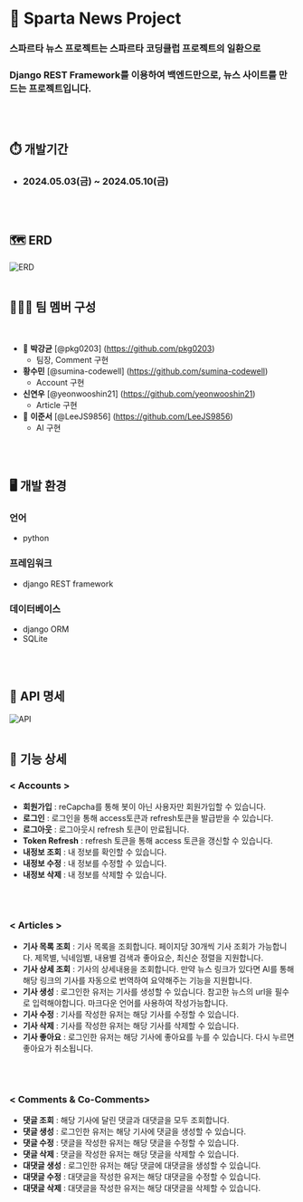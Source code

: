 # 🏫 Sparta News Project

### 스파르타 뉴스 프로젝트는 스파르타 코딩클럽 프로젝트의 일환으로

### Django REST Framework를 이용하여 백엔드만으로, 뉴스 사이트를 만드는 프로젝트입니다. 

</br>
</br>

## ⏱️ 개발기간

- ### 2024.05.03(금) ~ 2024.05.10(금)

</br>
</br>

## 🗺️ ERD

![ERD](https://github.com/pkg0203/SpartaNews/assets/71966567/bbe8cb78-c91e-4ae4-b908-adbf242b1f67)
</br>
</br>

## 🧑‍🤝‍🧑 팀 멤버 구성

<br/>

- 🦔 **박강균** [@pkg0203] (https://github.com/pkg0203)
    * 팀장, Comment 구현
- **황수민** [@sumina-codewell] (https://github.com/sumina-codewell)
    * Account 구현
- **신연우** [@yeonwooshin21] (https://github.com/yeonwooshin21)
    * Article 구현
- 🐢 **이준서** [@LeeJS9856] (https://github.com/LeeJS9856)
    * AI 구현

</br>
</br>

## 🖥️ 개발 환경

### 언어

- python


### 프레임워크

- django REST framework


### 데이터베이스

- django ORM
- SQLite

</br>
</br>

## 🚊 API 명세

![API](https://github.com/pkg0203/SpartaNews/assets/71966567/1e599087-c953-4b0f-b3d0-5e2d5ee043df)
</br>
</br>

## 🎫 기능 상세
### < Accounts >
- **회원가입** : reCapcha를 통해 봇이 아닌 사용자만 회원가입할 수 있습니다.
- **로그인** : 로그인을 통해 access토큰과 refresh토큰을 발급받을 수 있습니다.
- **로그아웃** : 로그아웃시 refresh 토큰이 만료됩니다.
- **Token Refresh** : refresh 토큰을 통해 access 토큰을 갱신할 수 있습니다.
- **내정보 조회** : 내 정보를 확인할 수 있습니다.
- **내정보 수정** : 내 정보를 수정할 수 있습니다.
- **내정보 삭제** : 내 정보를 삭제할 수 있습니다.
</br>
</br>

### < Articles >
- **기사 목록 조회** : 기사 목록을 조회합니다. 페이지당 30개씩 기사 조회가 가능합니다. 제목별, 닉네임별, 내용별 검색과 좋아요순, 최신순 정렬을 지원합니다.
- **기사 상세 조회** : 기사의 상세내용을 조회합니다. 만약 뉴스 링크가 있다면 AI를 통해 해당 링크의 기사를 자동으로 번역하여 요약해주는 기능을 지원합니다.
- **기사 생성** : 로그인한 유저는 기사를 생성할 수 있습니다. 참고한 뉴스의 url을 필수로 입력해야합니다. 마크다운 언어를 사용하여 작성가능합니다.
- **기사 수정** : 기사를 작성한 유저는 해당 기사를 수정할 수 있습니다.
- **기사 삭제** : 기사를 작성한 유저는 해당 기사를 삭제할 수 있습니다.
- **기사 좋아요** : 로그인한 유저는 해당 기사에 좋아요를 누를 수 있습니다. 다시 누르면 좋아요가 취소됩니다.
</br>
</br>

### < Comments & Co-Comments>
- **댓글 조회** : 해당 기사에 달린 댓글과 대댓글을 모두 조회합니다.
- **댓글 생성** : 로그인한 유저는 해당 기사에 댓글을 생성할 수 있습니다.
- **댓글 수정** : 댓글을 작성한 유저는 해당 댓글을 수정할 수 있습니다.
- **댓글 삭제** : 댓글을 작성한 유저는 해당 댓글을 삭제할 수 있습니다.
- **대댓글 생성** : 로그인한 유저는 해당 댓글에 대댓글을 생성할 수 있습니다.
- **대댓글 수정** : 대댓글을 작성한 유저는 해당 대댓글을 수정할 수 있습니다.
- **대댓글 삭제** : 대댓글을 작성한 유저는 해당 대댓글을 삭제할 수 있습니다.








